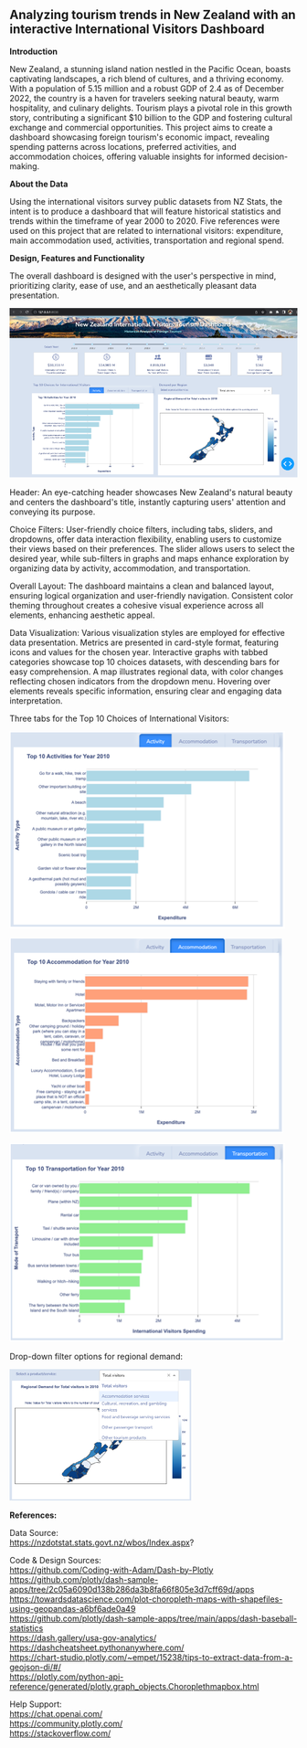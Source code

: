 ## Analyzing tourism trends in New Zealand with an interactive International Visitors Dashboard

**Introduction**

New Zealand, a stunning island nation nestled in the Pacific Ocean, boasts captivating landscapes, a rich blend of cultures, and a thriving economy. With a population of 5.15 million and a robust GDP of 2.4 as of December 2022, the country is a haven for travelers seeking natural beauty, warm hospitality, and culinary delights. Tourism plays a pivotal role in this growth story, contributing a significant $10 billion to the GDP and fostering cultural exchange and commercial opportunities. This project aims to create a dashboard showcasing foreign tourism's economic impact, revealing spending patterns across locations, preferred activities, and accommodation choices, offering valuable insights for informed decision-making.


**About the Data**

Using the international visitors survey public datasets from NZ Stats, the intent is to produce a dashboard that will feature historical statistics and trends within the timeframe of year 2000 to 2020. Five references were used on this project that are related to international visitors: expenditure, main accommodation used, activities, transportation and regional spend.


**Design, Features and Functionality**

The overall dashboard is designed with the user's perspective in mind, prioritizing clarity, ease of use, and an aesthetically pleasant data presentation.

![dash](/assets/dash.png)

Header:
An eye-catching header showcases New Zealand's natural beauty and centers the dashboard's title, instantly capturing users' attention and conveying its purpose.

Choice Filters:
User-friendly choice filters, including tabs, sliders, and dropdowns, offer data interaction flexibility, enabling users to customize their views based on their preferences. The slider allows users to select the desired year, while sub-filters in graphs and maps enhance exploration by organizing data by activity, accommodation, and transportation.

Overall Layout:
The dashboard maintains a clean and balanced layout, ensuring logical organization and user-friendly navigation. Consistent color theming throughout creates a cohesive visual experience across all elements, enhancing aesthetic appeal.

Data Visualization:
Various visualization styles are employed for effective data presentation. Metrics are presented in card-style format, featuring icons and values for the chosen year. Interactive graphs with tabbed categories showcase top 10 choices datasets, with descending bars for easy comprehension. A map illustrates regional data, with color changes reflecting chosen indicators from the dropdown menu. Hovering over elements reveals specific information, ensuring clear and engaging data interpretation.


Three tabs for the Top 10 Choices of International Visitors:

![dash1](/assets/dash1.png)


![dash2](/assets/dash2.png)


![dash3](/assets/dash3.png)


Drop-down filter options for regional demand:

![dash4](/assets/dash4.png)



**References:**

Data Source:  
https://nzdotstat.stats.govt.nz/wbos/Index.aspx? 

Code & Design Sources:  
https://github.com/Coding-with-Adam/Dash-by-Plotly  
https://github.com/plotly/dash-sample-apps/tree/2c05a6090d138b286da3b8fa66f805e3d7cff69d/apps  
https://towardsdatascience.com/plot-choropleth-maps-with-shapefiles-using-geopandas-a6bf6ade0a49  
https://github.com/plotly/dash-sample-apps/tree/main/apps/dash-baseball-statistics  
https://dash.gallery/usa-gov-analytics/  
https://dashcheatsheet.pythonanywhere.com/  
https://chart-studio.plotly.com/~empet/15238/tips-to-extract-data-from-a-geojson-di/#/  
https://plotly.com/python-api-reference/generated/plotly.graph_objects.Choroplethmapbox.html  

Help Support:  
https://chat.openai.com/  
https://community.plotly.com/  
https://stackoverflow.com/  

